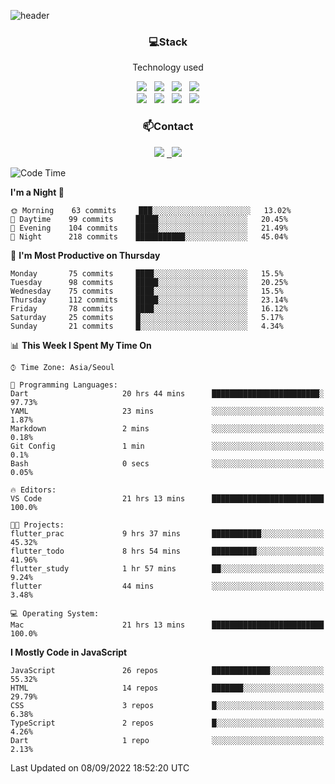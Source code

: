 ![header](https://capsule-render.vercel.app/api?type=waving&color=gradient&height=200&text=Che-ri&fontAlign=70&fontAlignY=40&animation=twinkling)

<h3 align="center">💻Stack</h3>
<p align="center">Technology used</p>
<div align="center"><img src="https://img.shields.io/badge/HTML5-e74c3c?style=flat-square&logo=HTML5&logoColor=white"></img> &nbsp <img src="https://img.shields.io/badge/CSS3-0A84FF?style=flat-square&logo=CSS3&logoColor=white"></img> &nbsp <img src="https://img.shields.io/badge/tailwind%2Dcss-06B6D4?style=flat-square&logo=tailwindcss&logoColor=white"/></a> &nbsp <img src="https://img.shields.io/badge/styled%2Dcomponents-DB7093?style=flat-square&logo=styled%2Dcomponents&logoColor=white"/></a>
<br><img src="https://img.shields.io/badge/JavaScript-FFCD11?style=flat-square&logo=JavaScript&logoColor=white"></img> &nbsp <img src="https://img.shields.io/badge/React-00BCF6?style=flat-square&logo=React&logoColor=white"></img> &nbsp <img src="https://img.shields.io/badge/Redux-764ABC?style=flat-square&logo=Redux&logoColor=white"/> &nbsp <img src="https://img.shields.io/badge/Zustand-582D3E?style=flat-square&logo=Zustand&logoColor=white"/></a></div> 

<h3 align="center">📫Contact</h3>
<div align="center"><a href="https://cheri.tistory.com/"><img src="https://img.shields.io/badge/Cheri-AD29B6?style=flat-square&logo=Tidal&logoColor=white"/></a> <a href="rnjs1135@gmail.com"> &nbsp <img src="https://img.shields.io/badge/Gmail-EA4335?style=flat-square&logo=Gmail&logoColor=white"/></a></div>

<!--START_SECTION:waka-->
![Code Time](http://img.shields.io/badge/Code%20Time-1%2C559%20hrs%2013%20mins-blue)

**I'm a Night 🦉** 

```text
🌞 Morning    63 commits     ███░░░░░░░░░░░░░░░░░░░░░░   13.02% 
🌆 Daytime    99 commits     █████░░░░░░░░░░░░░░░░░░░░   20.45% 
🌃 Evening    104 commits    █████░░░░░░░░░░░░░░░░░░░░   21.49% 
🌙 Night      218 commits    ███████████░░░░░░░░░░░░░░   45.04%

```
📅 **I'm Most Productive on Thursday** 

```text
Monday       75 commits     ████░░░░░░░░░░░░░░░░░░░░░   15.5% 
Tuesday      98 commits     █████░░░░░░░░░░░░░░░░░░░░   20.25% 
Wednesday    75 commits     ████░░░░░░░░░░░░░░░░░░░░░   15.5% 
Thursday     112 commits    █████░░░░░░░░░░░░░░░░░░░░   23.14% 
Friday       78 commits     ████░░░░░░░░░░░░░░░░░░░░░   16.12% 
Saturday     25 commits     █░░░░░░░░░░░░░░░░░░░░░░░░   5.17% 
Sunday       21 commits     █░░░░░░░░░░░░░░░░░░░░░░░░   4.34%

```


📊 **This Week I Spent My Time On** 

```text
⌚︎ Time Zone: Asia/Seoul

💬 Programming Languages: 
Dart                     20 hrs 44 mins      ████████████████████████░   97.73% 
YAML                     23 mins             ░░░░░░░░░░░░░░░░░░░░░░░░░   1.87% 
Markdown                 2 mins              ░░░░░░░░░░░░░░░░░░░░░░░░░   0.18% 
Git Config               1 min               ░░░░░░░░░░░░░░░░░░░░░░░░░   0.1% 
Bash                     0 secs              ░░░░░░░░░░░░░░░░░░░░░░░░░   0.05%

🔥 Editors: 
VS Code                  21 hrs 13 mins      █████████████████████████   100.0%

🐱‍💻 Projects: 
flutter_prac             9 hrs 37 mins       ███████████░░░░░░░░░░░░░░   45.32% 
flutter_todo             8 hrs 54 mins       ██████████░░░░░░░░░░░░░░░   41.96% 
flutter_study            1 hr 57 mins        ██░░░░░░░░░░░░░░░░░░░░░░░   9.24% 
flutter                  44 mins             ░░░░░░░░░░░░░░░░░░░░░░░░░   3.48%

💻 Operating System: 
Mac                      21 hrs 13 mins      █████████████████████████   100.0%

```

**I Mostly Code in JavaScript** 

```text
JavaScript               26 repos            █████████████░░░░░░░░░░░░   55.32% 
HTML                     14 repos            ███████░░░░░░░░░░░░░░░░░░   29.79% 
CSS                      3 repos             █░░░░░░░░░░░░░░░░░░░░░░░░   6.38% 
TypeScript               2 repos             █░░░░░░░░░░░░░░░░░░░░░░░░   4.26% 
Dart                     1 repo              ░░░░░░░░░░░░░░░░░░░░░░░░░   2.13%

```



 Last Updated on 08/09/2022 18:52:20 UTC
<!--END_SECTION:waka-->
